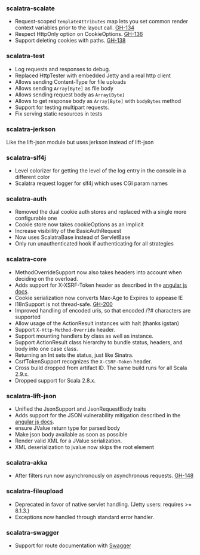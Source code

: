 ### scalatra-scalate
* Request-scoped `templateAttributes` map lets you set common render context variables prior to the layout call. [GH-134](http://github.com/scalatra/scalatra/issues/134)
* Respect HttpOnly option on CookieOptions. [GH-136](http://github.com/scalatra/scalatra/issues/136)
* Support deleting cookies with paths. [GH-138](http://github.com/scalatra/scalatra/issues/138)

### scalatra-test
* Log requests and responses to debug.
* Replaced HttpTester with embedded Jetty and a real http client
* Allows sending Content-Type for file uploads
* Allows sending `Array[Byte]` as file body 
* Allows sending request body as `Array[Byte]` 
* Allows to get response body as `Array[Byte]` with `bodyBytes` method
* Support for testing multipart requests.
* Fix serving static resources in tests

### scalatra-jerkson
Like the lift-json module but uses jerkson instead of lift-json

### scalatra-slf4j
* Level colorizer for getting the level of the log entry in the console in a different color
* Scalatra request logger for slf4j which uses CGI param names

### scalatra-auth
* Removed the dual cookie auth stores and replaced with a single more configurable one
* Cookie store now takes cookieOptions as an implicit
* Increase visibillity of the BasicAuthRequest
* Now uses ScalatraBase instead of ServletBase
* Only run unauthenticated hook if authenticating for all strategies

### scalatra-core
* MethodOverrideSupport now also takes headers into account when deciding on the overload.
* Adds support for X-XSRF-Token header as described in the [angular js docs](http://docs.angularjs.org/api/ng.$http).
* Cookie serialization now converts Max-Age to Expires to appease IE
* I18nSupport is not thread-safe. [GH-200](http://github.com/scalatra/scalatra/issues/200)
* Improved handling of encoded uris, so that encoded /?# characters are supported
* Allow usage of the ActionResult instances with halt (thanks igstan)
* Support `X-Http-Method-Override` header.
* Support mounting handlers by class as well as instance.
* Support ActionResult class hierarchy to bundle status, headers, and
  body into one case class.
* Returning an Int sets the status, just like Sinatra.
* CsrfTokenSupport recognizes the `X-CSRF-Token` header.
* Cross build dropped from artifact ID.  The same build runs for all 
  Scala 2.9.x.
* Dropped support for Scala 2.8.x.


### scalatra-lift-json
* Unified the JsonSupport and JsonRequestBody traits
* Adds support for the JSON vulnerability mitigation described in the [angular js docs](http://docs.angularjs.org/api/ng.$http).
* ensure JValue return type for parsed body
* Make json body available as soon as possible
* Render valid XML for a JValue serialization.
* XML deserialization to jvalue now skips the root element

### scalatra-akka
* After filters run now asynchronously on asynchronous requests. [GH-148](http://github.com/scalatra/scalatra/issues/148)

### scalatra-fileupload
* Deprecated in favor of native servlet handling.  (Jetty users:
  requires >= 8.1.3.)
* Exceptions now handled through standard error handler.

### scalatra-swagger
* Support for route documentation with [Swagger](http://swagger.wordnik.com/)
